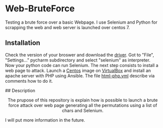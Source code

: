 # Web-BruteForce
Testing a brute force over a basic Webpage. I use Selenium and Python for scrapping the web and web server is launched over centos 7.


## Installation
<p aling="canter">
Check the version of your broswer and download the <a href="https://selenium-python.readthedocs.io/installation.html#drivers">driver</a>. Got to "File", "Settings..." pycharm subdirectory and select "selenium" as interpreter. Now your python code can run Selenium. The next step consists to install a web page to attack. Launch a <a href="http://isoredirect.centos.org/centos/7/isos/x86_64/">Centos</a> image on <a href="https://www.virtualbox.org/">VirtualBox</a> and install an apache server with PHP using Ansible. The file <a href="https://github.com/MartiMarch/Ansible/blob/main/html-php.yml">html-php.yml</a> describe via comments how to do it.
</p>
## Description
<p align="center">
The prupose of this repository is explain how is possible to launch a brute force attack over web page generating all the permutations using a list of chars and Selenium.
<p>

I will put more information in the future.
